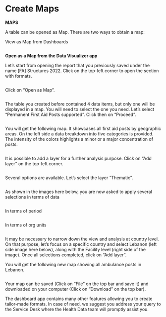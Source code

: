 # Create Maps

**MAPS**

A table can be opened as Map. There are two ways to obtain a map:&#x20;

View as Map from Dashboards

<figure><img src="../../.gitbook/assets/image (87).png" alt=""><figcaption></figcaption></figure>

**Open as a Map from the Data Visualizer app**

Let’s start from opening the report that you previously saved under the name \[FA] Structures 2022. Click on the top-left corner to open the section with formats.

<figure><img src="../../.gitbook/assets/image (88).png" alt=""><figcaption></figcaption></figure>

Click on “Open as Map”.

<figure><img src="../../.gitbook/assets/image (89).png" alt=""><figcaption></figcaption></figure>

The table you created before contained 4 data items, but only one will be displayed in a map. You will need to select the one you need. Let’s select “Permanent First Aid Posts supported”. Click then on “Proceed”.

<figure><img src="../../.gitbook/assets/image (90).png" alt=""><figcaption></figcaption></figure>

You will get the following map. It showcases all first aid posts by geographic areas. On the left side a data breakdown into five categories is provided. The intensity of the colors highlights a minor or a major concentration of posts.

<figure><img src="../../.gitbook/assets/image (91).png" alt=""><figcaption></figcaption></figure>

It is possible to add a layer for a further analysis purpose. Click on “Add layer” on the top-left corner.

<figure><img src="../../.gitbook/assets/image (92).png" alt=""><figcaption></figcaption></figure>

Several options are available. Let’s select the layer “Thematic”.

<figure><img src="../../.gitbook/assets/image (93).png" alt=""><figcaption></figcaption></figure>

As shown in the images here below, you are now asked to apply several selections in terms of data

<figure><img src="../../.gitbook/assets/image (94).png" alt=""><figcaption></figcaption></figure>

In terms of period

<figure><img src="../../.gitbook/assets/image (95).png" alt=""><figcaption></figcaption></figure>

In terms of org units

<figure><img src="../../.gitbook/assets/image (96).png" alt=""><figcaption></figcaption></figure>

It may be necessary to narrow down the view and analysis at country level. On that purpose, let’s focus on a specific country and select Lebanon (left side image here below), along with the Facility level (right side of the image). Once all selections completed, click on “Add layer”.



You will get the following new map showing all ambulance posts in Lebanon.

<figure><img src="../../.gitbook/assets/image (97).png" alt=""><figcaption></figcaption></figure>

Your map can be saved (Click on “File” on the top bar and save it) and downloaded on your computer (Click on “Download” on the top bar).

The dashboard app contains many other features allowing you to create tailor-made formats. In case of need, we suggest you address your query to the Service Desk where the Health Data team will promptly assist you.
